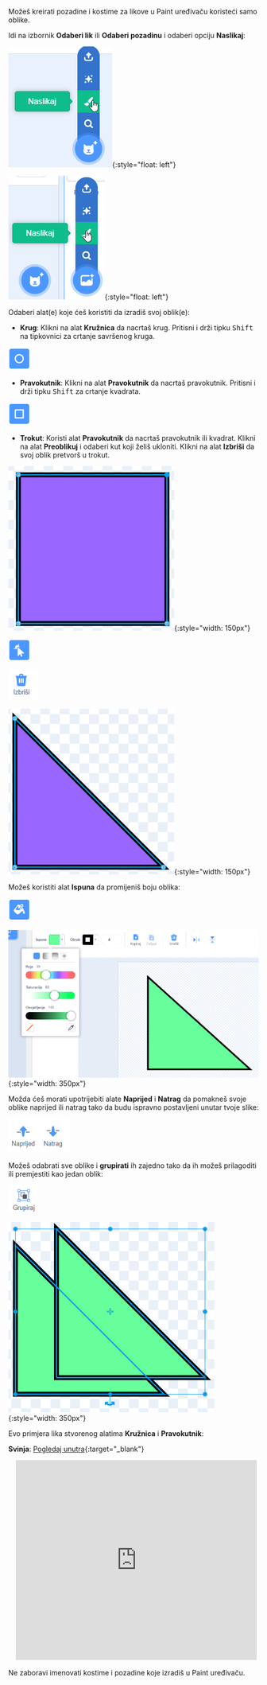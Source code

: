 Možeš kreirati pozadine i kostime za likove u Paint uređivaču koristeći samo oblike.

Idi na izbornik **Odaberi lik** ili **Odaberi pozadinu** i odaberi opciju **Naslikaj**:

![Opcija 'Naslikaj' u izborniku 'Odaberi lik'.](images/choose-a-sprite.png){:style="float: left"}

![Opcija „Naslikaj” u izborniku „Odaberi pozadinu”.](images/choose-a-backdrop.png){:style="float: left"}

Odaberi alat(e) koje ćeš koristiti da izradiš svoj oblik(e):

+ **Krug**: Klikni na alat **Kružnica** da nacrtaš krug. Pritisni i drži tipku <kbd>Shift</kbd> na tipkovnici za crtanje savršenog kruga.

![Alat Kružnica.](images/circle-tool.png)

+ **Pravokutnik**: Klikni na alat **Pravokutnik** da nacrtaš pravokutnik. Pritisni i drži tipku <kbd>Shift</kbd> za crtanje kvadrata.

![Alat Pravokutnik.](images/rectangle-tool.png)

+ **Trokut**: Koristi alat **Pravokutnik** da nacrtaš pravokutnik ili kvadrat. Klikni na alat **Preoblikuj** i odaberi kut koji želiš ukloniti. Klikni na alat **Izbriši** da svoj oblik pretvorš u trokut.

![Kvadratni oblik s jednim odabranim kutom.](images/square.png){:style="width: 150px"}

![Alat Preoblikuj.](images/reshape.png)

![Alat Izbriši.](images/delete.png)

![Oblik trokut.](images/corner.png){:style="width: 150px"}

Možeš koristiti alat **Ispuna** da promijeniš boju oblika:

![Alat Ispuna.](images/fill-tool.png)

![Birač boje ispune i nova boja oblika.](images/changed-colour.png){:style="width: 350px"}

Možda ćeš morati upotrijebiti alate **Naprijed** i **Natrag** da pomakneš svoje oblike naprijed ili natrag tako da budu ispravno postavljeni unutar tvoje slike:

![Alati Naprijed i Natrag.](images/front-back-tools.png)

Možeš odabrati sve oblike i **grupirati** ih zajedno tako da ih možeš prilagoditi ili premjestiti kao jedan oblik:

![Alat Grupiraj.](images/group.png)

![Odabrano više oblika.](images/selected-shapes.png){:style="width: 350px"}

Evo primjera lika stvorenog alatima **Kružnica** i **Pravokutnik**:

**Svinja**: [Pogledaj unutra](https://scratch.mit.edu/projects/495903163/editor){:target="_blank"}
<div class="scratch-preview" style="margin-left: 15px;">
  <iframe allowtransparency="true" width="485" height="402" src="https://scratch.mit.edu/projects/embed/495903163/?autostart=false" frameborder="0"></iframe>
</div>

Ne zaboravi imenovati kostime i pozadine koje izradiš u Paint uređivaču.
